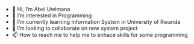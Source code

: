- 👋 Hi, I’m Abel Uwimana
- 👀 I’m interested in Programming
- 🌱 I’m currently learning Information System in University of Rwanda
- 💞️ I’m looking to collaborate on  new system project
- 📫 How to reach me to help me to enhace skills for some programming

<!---
abeluwimana/abeluwimana is a ✨ special ✨ repository because its `README.md` (this file) appears on your GitHub profile.
You can click the Preview link to take a look at your changes.
--->
